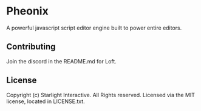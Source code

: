 # Pheonix

A powerful javascript script editor engine built to power entire editors.

## Contributing

Join the discord in the README.md for Loft.

## License

Copyright (c) Starlight Interactive. All Rights reserved.
Licensed via the MIT license, located in LICENSE.txt.
